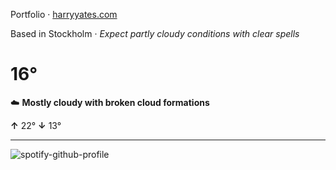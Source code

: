 Portfolio · [harryyates.com](https://harryyates.com)

<!-- WEATHER_START -->
Based in Stockholm · *Expect partly cloudy conditions with clear spells*

# 16°
☁️ **Mostly cloudy with broken cloud formations**

**↑** 22° **↓** 13°

---
<!-- WEATHER_END -->

<p align="left">
  <a>
    <img src="https://spotify-github-profile.kittinanx.com/api/view?uid=bigbello&cover_image=true&theme=natemoo-re&show_offline=true&background_color=121212&interchange=false&bar_color=53b14f&bar_color_cover=false" alt="spotify-github-profile">
  </a>
</p>